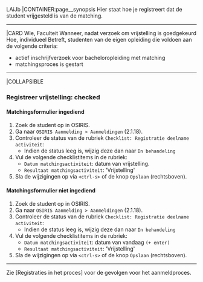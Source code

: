 LAiJb
|CONTAINER:page__synopsis
Hier staat hoe je registreert dat de student vrijgesteld is van de matching.
_____
|CARD
Wie, Faculteit
Wanneer, nadat verzoek om vrijstelling is goedgekeurd
Hoe, individueel
Betreft, studenten van de eigen opleiding die voldoen aan de volgende criteria:

-	actief inschrijfverzoek voor bacheloropleiding met matching
-	matchingsproces is gestart
_____
|COLLAPSIBLE
### Registreer vrijstelling: checked

#### Matchingsformulier ingediend
1. Zoek de student op in OSIRIS.
1. Ga naar `OSIRIS Aanmelding > Aanmeldingen` (2.1.18).
1. Controleer de status van de rubriek `Checklist: Registratie deelname activiteit`:
    - Indien de status leeg is, wijzig deze dan naar `In behandeling`
1. Vul de volgende checklistitems in de rubriek:
    - `Datum matchingsactiviteit`: datum van vrijstelling.
    - `Resultaat matchingsactiviteit`: 'Vrijstelling'
1. Sla de wijzigingen op via `<ctrl-s>` of de knop `Opslaan` (rechtsboven).

#### Matchingsformulier niet ingediend
1. Zoek de student op in OSIRIS.
1. Ga naar `OSIRIS Aanmelding > Aanmeldingen` (2.1.18).
1. Controleer de status van de rubriek `Checklist: Registratie deelname activiteit`:
    - Indien de status leeg is, wijzig deze dan naar `In behandeling`
1. Vul de volgende checklistitems in de rubriek:
    - `Datum matchingsactiviteit`: datum van vandaag `(+ enter)`
    - `Resultaat matchingsactiviteit`: 'Vrijstelling'
1. Sla de wijzigingen op via `<ctrl-s>` of de knop `Opslaan` (rechtsboven).

-----

Zie [Registraties in het proces] voor de gevolgen voor het aanmeldproces.